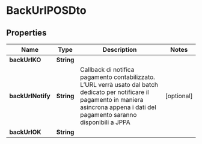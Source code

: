 
# BackUrlPOSDto

## Properties
Name | Type | Description | Notes
------------ | ------------- | ------------- | -------------
**backUrlKO** | **String** |  | 
**backUrlNotify** | **String** | Callback di notifica pagamento contabilizzato. L’URL verrà usato dal batch dedicato per notificare il pagamento in maniera asincrona appena i dati del pagamento saranno disponibili a JPPA |  [optional]
**backUrlOK** | **String** |  | 



